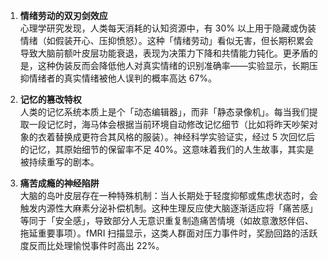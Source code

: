 1. **情绪劳动的双刃剑效应**  
   心理学研究发现，人类每天消耗的认知资源中，有 30% 以上用于隐藏或伪装情绪（如假装开心、压抑愤怒）。这种「情绪劳动」看似无害，但长期积累会导致大脑前额叶皮层功能衰退，表现为决策力下降和共情能力钝化。更矛盾的是，这种伪装反而会降低他人对真实情绪的识别准确率——实验显示，长期压抑情绪者的真实情绪被他人误判的概率高达 67%。

2. **记忆的篡改特权**  
   人类的记忆系统本质上是个「动态编辑器」，而非「静态录像机」。每当我们提取一段记忆时，海马体会根据当前环境自动修改记忆细节（比如将昨天吵架对象的衣着替换成更符合其风格的服装）。神经科学实验证实，经过 5 次回忆后的记忆，其原始细节的保留率不足 40%。这意味着我们的人生故事，其实是被持续重写的剧本。

3. **痛苦成瘾的神经陷阱**  
   大脑的岛叶皮层存在一种特殊机制：当人长期处于轻度抑郁或焦虑状态时，会触发内源性大麻素分泌补偿机制。这种生理反应使大脑逐渐适应将「痛苦感」等同于「安全感」，导致部分人无意识重复制造痛苦情境（如故意激怒伴侣、拖延重要事项）。fMRI 扫描显示，这类人群面对压力事件时，奖励回路的活跃度反而比处理愉悦事件时高出 22%。